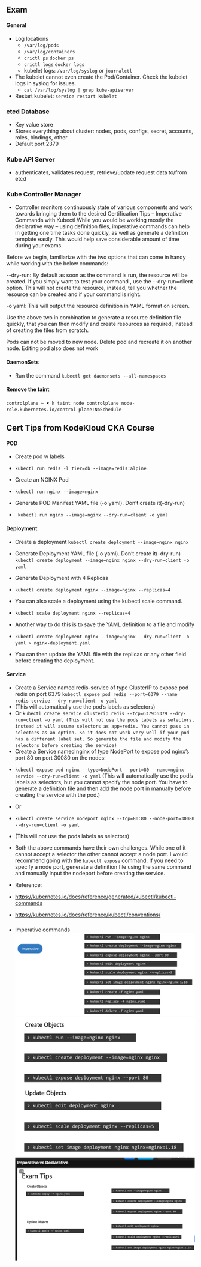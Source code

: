 ## Exam 

#### General 
- Log locations 
  - `/var/log/pods`
  - `/var/log/containers`
  - `crictl ps`  `docker ps`
  - `crictl logs` `docker logs`
  - kubelet logs: `/var/log/syslog` or `journalctl`
- The kubelet cannot even create the Pod/Container. Check the kubelet logs in syslog for issues. 
  - ``cat /var/log/syslog | grep kube-apiserver``
- Restart kubelet: `service restart kubelet`

### etcd Database
- Key value store
- Stores everything about cluster: nodes, pods, configs, secret, accounts, roles, bindings, other
- Default port 2379
### Kube API Server
- authenticates, validates request, retrieve/update request data to/from etcd

### Kube Controller Manager
- Controller monitors  continuously state of various components and work towards bringing them to the desired 
Certification Tips – Imperative Commands with Kubectl
While you would be working mostly the declarative way – using definition files, imperative commands can help in getting one time tasks done quickly, as well as generate a definition template easily. This would help save considerable amount of time during your exams.

Before we begin, familiarize with the two options that can come in handy while working with the below commands:

--dry-run: By default as soon as the command is run, the resource will be created. If you simply want to test your command , use the --dry-run=client option. This will not create the resource, instead, tell you whether the resource can be created and if your command is right.

-o yaml: This will output the resource definition in YAML format on screen.

Use the above two in combination to generate a resource definition file quickly, that you can then modify and create resources as required, instead of creating the files from scratch.


Pods can not be moved to new node. Delete pod and recreate it on another node.
Editing pod also does not work

#### DaemonSets 
- Run the command `kubectl get daemonsets --all-namespaces`


#### Remove the taint
`controlplane ~ ✖ k taint node controlplane node-role.kubernetes.io/control-plane:NoSchedule-`

## Cert Tips from KodeKloud CKA Course 
#### POD

* Create pod w labels 
- `kubectl run redis -l tier=db --image=redis:alpine`

* Create an NGINX Pod
- `kubectl run nginx --image=nginx`

* Generate POD Manifest YAML file (-o yaml). Don’t create it(–dry-run)
- ` kubectl run nginx --image=nginx --dry-run=client -o yaml`

#### Deployment
* Create a deployment
 `kubectl create deployment --image=nginx nginx`

* Generate Deployment YAML file (-o yaml). Don’t create it(–dry-run)
 `kubectl create deployment --image=nginx nginx --dry-run=client -o yaml`

* Generate Deployment with 4 Replicas

* `kubectl create deployment nginx --image=nginx --replicas=4`

* You can also scale a deployment using the kubectl scale command.

* `kubectl scale deployment nginx --replicas=4`

* Another way to do this is to save the YAML definition to a file and modify

* `kubectl create deployment nginx --image=nginx --dry-run=client -o yaml > nginx-deployment.yaml`

* You can then update the YAML file with the replicas or any other field before creating the deployment.

#### Service
* Create a Service named redis-service of type ClusterIP to expose pod redis on port 6379
 `kubectl expose pod redis --port=6379 --name redis-service --dry-run=client -o yaml`
* (This will automatically use the pod’s labels as selectors)
* Or
 `kubectl create service clusterip redis --tcp=6379:6379 --dry-run=client -o yaml (This will not use the pods labels as selectors, instead it will assume selectors as app=redis. You cannot pass in selectors as an option. So it does not work very well if your pod has a different label set. So generate the file and modify the selectors before creating the service)`
* Create a Service named nginx of type NodePort to expose pod nginx’s port 80 on port 30080 on the nodes:
- `kubectl expose pod nginx --type=NodePort --port=80 --name=nginx-service --dry-run=client -o yaml`
(This will automatically use the pod’s labels as selectors, but you cannot specify the node port. You have to generate a definition file and then add the node port in manually before creating the service with the pod.)
* Or
- `kubectl create service nodeport nginx --tcp=80:80 --node-port=30080 --dry-run=client -o yaml`

* (This will not use the pods labels as selectors)

* Both the above commands have their own challenges. While one of it cannot accept a selector the other cannot accept a node port. I would recommend going with the `kubectl expose` command. If you need to specify a node port, generate a definition file using the same command and manually input the nodeport before creating the service.

* Reference:
* https://kubernetes.io/docs/reference/generated/kubectl/kubectl-commands

* https://kubernetes.io/docs/reference/kubectl/conventions/

### 
- Imperative commands
![img.png](./images/img.png)
![img_1.png](./images/img_1.png)
![img_2.png](./images/img_2.png)